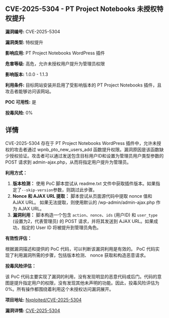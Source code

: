 ## CVE-2025-5304 - PT Project Notebooks 未授权特权提升

**漏洞编号:** CVE-2025-5304

**漏洞类型:** 特权提升

**影响应用:** PT Project Notebooks WordPress 插件

**危害等级:** 高危，允许未授权用户提升为管理员权限

**影响版本:** 1.0.0 - 1.1.3

**利用条件:** 目标网站安装并启用了受影响版本的 PT Project Notebooks 插件，且攻击者能够访问该网站。

**POC 可用性:** 是

**投毒风险:** 0%

## 详情

CVE-2025-5304 存在于 PT Project Notebooks WordPress 插件中，允许未授权的攻击者通过 wpnb_pto_new_users_add 函数提升权限。漏洞原因是该函数缺少授权验证。攻击者可以通过发送包含目标用户ID和设置为管理员用户类型参数的 POST 请求到 admin-ajax.php，从而将指定用户提升为管理员。

**利用方式：**

1.  **版本检测：** 使用 PoC 脚本尝试从 readme.txt 文件中获取插件版本。如果指定了`--skip-version`参数，则跳过此步骤。
2.  **Nonce 和 AJAX URL 提取：** 脚本尝试从页面源代码中提取 nonce 值和 AJAX URL。 如果无法提取，则使用默认的 /wp-admin/admin-ajax.php 作为 AJAX URL。
3.  **漏洞利用：** 脚本构造一个包含 `action`、`nonce`、`ids` (用户ID) 和 `user_type` (设置为2，代表管理员) 的 POST 请求，并将其发送到 AJAX URL。如果成功，指定的 User ID 将被提升到管理员角色。

**有效性评估：**

根据漏洞描述和提供的 PoC 代码，可以判断该漏洞利用是有效的。 PoC 代码实现了利用漏洞所需的步骤，包括版本检测、 nonce 获取和构造恶意请求。

**投毒风险评估：**

该 PoC 代码主要实现了漏洞的利用，没有发现明显的恶意代码或后门。代码的意图是提升指定用户的权限，没有发现其他未声明的功能。因此，投毒风险评估为 0%。所有操作都围绕着利用这个未授权访问漏洞展开。

**项目地址:** [Nxploited/CVE-2025-5304](https://github.com/Nxploited/CVE-2025-5304)

**漏洞详情:** [CVE-2025-5304](https://nvd.nist.gov/vuln/detail/CVE-2025-5304)